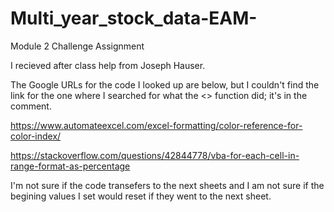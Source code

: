 # Multi_year_stock_data-EAM-
Module 2 Challenge Assignment 

I recieved after class help from Joseph Hauser.

The Google URLs for the code I looked up are below, but I couldn't find the link for the one where I searched for what the <> function did; it's in the comment.

https://www.automateexcel.com/excel-formatting/color-reference-for-color-index/

https://stackoverflow.com/questions/42844778/vba-for-each-cell-in-range-format-as-percentage

I'm not sure if the code transefers to the next sheets and I am not sure if the begining values I set would reset if they went to the next sheet. 
